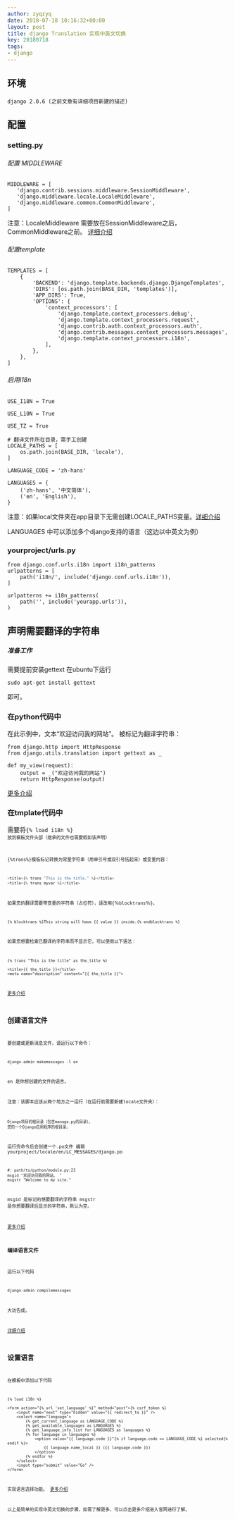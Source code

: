 ```yaml
---
author: zyqzyq
date: 2018-07-18 10:16:32+00:00
layout: post
title: django Translation 实现中英文切换
key: 20180718
tags:
- django
---
```


## 环境
    django 2.0.6 (之前文章有详细项目新建的描述)

## 配置

### setting.py

###### 配置 MIDDLEWARE
    
```
MIDDLEWARE = [
   'django.contrib.sessions.middleware.SessionMiddleware',
   'django.middleware.locale.LocaleMiddleware',
   'django.middleware.common.CommonMiddleware',
]
```

注意：LocaleMiddleware 需要放在SessionMiddleware之后，CommonMiddleware之前。
[详细介绍](https://docs.djangoproject.com/zh-hans/2.0/topics/i18n/translation/#how-django-discovers-language-preference)
###### 配置template

```
TEMPLATES = [
    {
        'BACKEND': 'django.template.backends.django.DjangoTemplates',
        'DIRS': [os.path.join(BASE_DIR, 'templates')],
        'APP_DIRS': True,
        'OPTIONS': {
            'context_processors': [
                'django.template.context_processors.debug',
                'django.template.context_processors.request',
                'django.contrib.auth.context_processors.auth',
                'django.contrib.messages.context_processors.messages',
                'django.template.context_processors.i18n',
            ],
        },
    },
]
```

###### 启用i18n


```
USE_I18N = True

USE_L10N = True

USE_TZ = True

# 翻译文件所在目录，需手工创建
LOCALE_PATHS = [
    os.path.join(BASE_DIR, 'locale'),
]

LANGUAGE_CODE = 'zh-hans'

LANGUAGES = {
    ('zh-hans', '中文简体'),
    ('en', 'English'),
}
```
注意：如果local文件夹在app目录下无需创建LOCALE_PATHS变量。[详细介绍](https://docs.djangoproject.com/zh-hans/2.0/topics/i18n/translation/#how-django-discovers-translations)

LANGUAGES 中可以添加多个django支持的语言（这边以中英文为例）

### yourproject/urls.py

```
from django.conf.urls.i18n import i18n_patterns
urlpatterns = [
    path('i18n/', include('django.conf.urls.i18n')),
]

urlpatterns += i18n_patterns(
    path('', include('yourapp.urls')),
)
```



## 声明需要翻译的字符串

##### 准备工作
需要提前安装gettext 
在ubuntu下运行

```
sudo apt-get install gettext
```
即可。

### 在python代码中

在此示例中，文本“欢迎访问我的网站”。 被标记为翻译字符串：
```
from django.http import HttpResponse
from django.utils.translation import gettext as _

def my_view(request):
    output = _("欢迎访问我的网站")
    return HttpResponse(output)
```

[更多介绍](https://docs.djangoproject.com/zh-hans/2.0/topics/i18n/translation/#internationalization-in-python-code)

### 在tmplate代码中

需要将<code>{% load i18n %}<code>
放到模板文件头部（继承的文件也需要假如该声明）

{%trans%}模板标记转换为常量字符串（用单引号或双引号括起来）或变量内容：





```python
<title>{% trans "This is the title." %}</title>
<title>{% trans myvar %}</title>
```

如果您的翻译需要带变量的字符串（占位符），请改用{％blocktrans％}。

```
{% blocktrans %}This string will have {{ value }} inside.{% endblocktrans %}
```
如果您想要检索已翻译的字符串而不显示它，可以使用以下语法：

```
{% trans "This is the title" as the_title %}

<title>{{ the_title }}</title>
<meta name="description" content="{{ the_title }}">
```

[更多介绍](https://docs.djangoproject.com/zh-hans/2.0/topics/i18n/translation/#internationalization-in-template-code)

## 创建语言文件

要创建或更新消息文件，请运行以下命令：

```
django-admin makemessages -l en

```
en 是你想创建的文件的语言。

注意：该脚本应该从两个地方之一运行（在运行前需要新建locale文件夹）：

    Django项目的根目录（包含manage.py的目录）。
    您的一个Django应用程序的根目录。
    
运行完命令后会创建一个.po文件
编辑 yourproject/locale/en/LC_MESSAGES/django.po

```
#: path/to/python/module.py:23
msgid "欢迎访问我的网站。 "
msgstr "Welcome to my site."
```
msgid 是标记的想要翻译的字符串
msgstr 是你想要翻译后显示的字符串，默认为空。

[更多介绍](https://docs.djangoproject.com/zh-hans/2.0/topics/i18n/translation/#localization-how-to-create-language-files)

### 编译语言文件

运行以下代码

```
django-admin compilemessages
```
大功告成。

[详细介绍](https://docs.djangoproject.com/zh-hans/2.0/topics/i18n/translation/#compiling-message-files)

## 设置语言

在模板中添加以下代码

```
{% load i18n %}

<form action="{% url 'set_language' %}" method="post">{% csrf_token %}
    <input name="next" type="hidden" value="{{ redirect_to }}" />
    <select name="language">
        {% get_current_language as LANGUAGE_CODE %}
        {% get_available_languages as LANGUAGES %}
        {% get_language_info_list for LANGUAGES as languages %}
        {% for language in languages %}
            <option value="{{ language.code }}"{% if language.code == LANGUAGE_CODE %} selected{% endif %}>
                {{ language.name_local }} ({{ language.code }})
            </option>
        {% endfor %}
    </select>
    <input type="submit" value="Go" />
</form>
```
实现语言选择功能。
[更多介绍](https://docs.djangoproject.com/zh-hans/2.0/topics/i18n/translation/#the-set-language-redirect-view)



以上是简单的实现中英文切换的步骤，如需了解更多，可以点击更多介绍进入官网进行了解。



